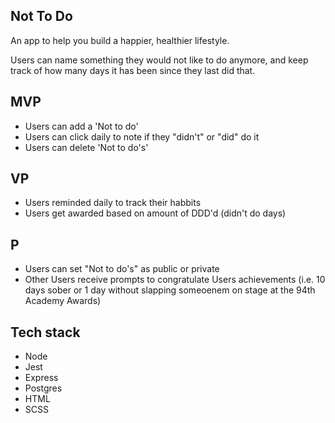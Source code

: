 ## Not To Do

An app to help you build a happier, healthier lifestyle.

Users can name something they would not like to do anymore, and keep track of how many days it has been since they last did that.

## MVP

- Users can add a 'Not to do'
- Users can click daily to note if they "didn't" or "did" do it
- Users can delete 'Not to do's'

## VP

- Users reminded daily to track their habbits
- Users get awarded based on amount of DDD'd (didn't do days)

## P

- Users can set "Not to do's" as public or private
- Other Users receive prompts to congratulate Users achievements (i.e. 10 days sober or 1 day without slapping someoenem on stage at the 94th Academy Awards)

## Tech stack

- Node
- Jest
- Express
- Postgres
- HTML
- SCSS
